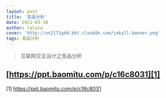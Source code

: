 ```yaml
---
layout: post
title: '竞品分析'
date: 2021-03-30
author: lalala
cover: 'http://on2171g4d.bkt.clouddn.com/jekyll-banner.png'
tags: 竞品分析
---
```


> 互联网交互设计之竞品分析


## [https://ppt.baomitu.com/p/c16c8031][1]


[1] https://ppt.baomitu.com/p/c16c8031



